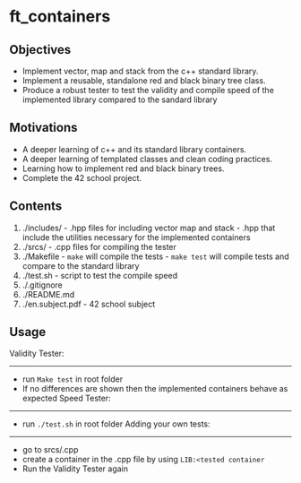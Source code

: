 ft_containers
=============
Objectives
----------
  - Implement vector, map and stack from the c++ standard library.
  - Implement a reusable, standalone red and black binary tree class.
  - Produce a robust tester to test the validity and compile speed of the implemented library compared to the sandard library

Motivations
-----------
  - A deeper learning of c++ and its standard library containers.
  - A deeper learning of templated classes and clean coding practices.
  - Learning how to implement red and black binary trees.
  - Complete the 42 school project.

Contents
--------
  1. ./includes/
    - .hpp files for including vector map and stack
    - .hpp that include the utilities necessary for the implemented containers
  2. ./srcs/
    - .cpp files for compiling the tester
  3. ./Makefile
    - ```make``` will compile the tests
    - ```make test``` will compile tests and compare to the standard library
   4. ./test.sh
    - script to test the compile speed
   5. ./.gitignore
   6. ./README.md
   7. ./en.subject.pdf
    - 42 school subject

Usage
-----
Validity Tester:

---
 - run ```Make test``` in root folder
 - If no differences are shown then the implemented containers behave as expected
Speed Tester:

---
  - run ```./test.sh``` in root folder
Adding your own tests:

---
  - go to srcs/<tested container>.cpp
  - create a container in the .cpp file by using ```LIB:<tested container```
  - Run the Validity Tester again
